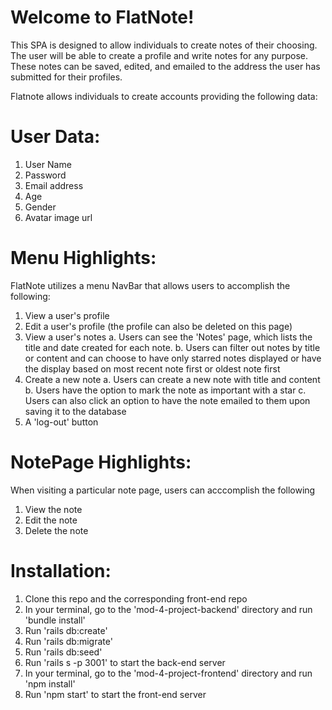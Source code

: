 # Welcome to FlatNote!

This SPA is designed to allow individuals to create notes of their choosing. The user will
be able to create a profile and write notes for any purpose. These notes can be saved, edited,
and emailed to the address the user has submitted for their profiles. 

Flatnote allows individuals to create accounts providing the following data:

# User Data: 
  1.  User Name
  2.  Password
  3.  Email address
  4.  Age
  5.  Gender
  6.  Avatar image url 

# Menu Highlights:

FlatNote utilizes a menu NavBar that allows users to accomplish the following:

  1.  View a user's profile
  2.  Edit a user's profile (the profile can also be deleted on this page)
  3.  View a user's notes
        a. Users can see the 'Notes' page, which lists the title and date created for each note.
        b. Users can filter out notes by title or content and can choose to have only starred 
           notes displayed or have the display based on most recent note first or oldest note first
  4.  Create a new note
        a. Users can create a new note with title and content
        b. Users have the option to mark the note as important with a star
        c. Users can also click an option to have the note emailed to them upon saving it to the
           database
  5.  A 'log-out' button

# NotePage Highlights:

When visiting a particular note page, users can acccomplish the following

  1.  View the note
  2.  Edit the note
  3.  Delete the note

# Installation:
  1.  Clone this repo and the corresponding front-end repo
  2.  In your terminal, go to the 'mod-4-project-backend' directory and run 'bundle install'
  3.  Run 'rails db:create'
  4.  Run 'rails db:migrate'
  5.  Run 'rails db:seed'
  6.  Run 'rails s -p 3001' to start the back-end server
  7.  In your terminal, go to the 'mod-4-project-frontend' directory and run 'npm install'
  8.  Run 'npm start' to start the front-end server